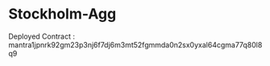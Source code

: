 # Stockholm-Agg

Deployed Contract : mantra1jpnrk92gm23p3nj6f7dj6m3mt52fgmmda0n2sx0yxal64cgma77q80l8q9

